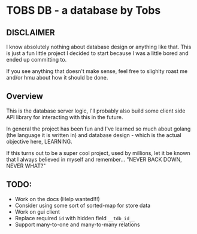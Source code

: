 # TOBS DB - a database by Tobs

## DISCLAIMER

I know absolutely nothing about database design or anything like that.
This is just a fun little project I decided to start because I was a little bored and ended up committing to.

If you see anything that doesn't make sense, feel free to slighlty roast me and/or hmu about how it should be done.

## Overview

This is the database server logic, I'll probably also build some client side API library for interacting with this in the future.

In general the project has been fun and I've learned so much about golang (the language it is written in) and database design - which is the actual objective here, LEARNING.

If this turns out to be a super cool project, used by millions, let it be known that I always believed in myself and remember... "NEVER BACK DOWN, NEVER WHAT?"

## TODO:

- Work on the docs (Help wanted!!!)
- Consider using some sort of sorted-map for store data
- Work on gui client
- Replace required `id` with hidden field `__tdb_id__`
- Support many-to-one and many-to-many relations
